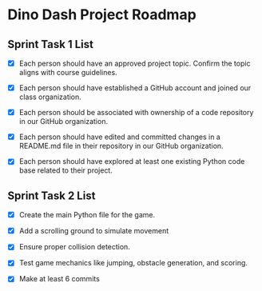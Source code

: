 # Dino Dash Project Roadmap

## Sprint Task 1 List

- [x]  Each person should have an approved project topic. Confirm the topic aligns with course guidelines.
    
- [x]  Each person should have established a GitHub account and joined our class organization.
    

- [x] Each person should be associated with ownership of a code repository in our GitHub organization.
    

- [x]  Each person should have edited and committed changes in a README.md file in their repository in our GitHub organization.


- [x]  Each person should have explored at least one existing Python code base related to their project.
  
## Sprint Task 2 List

- [x]  Create the main Python file for the game.

- [x] Add a scrolling ground to simulate movement

- [x] Ensure proper collision detection.

- [x] Test game mechanics like jumping, obstacle generation, and scoring.

- [x] Make at least 6 commits